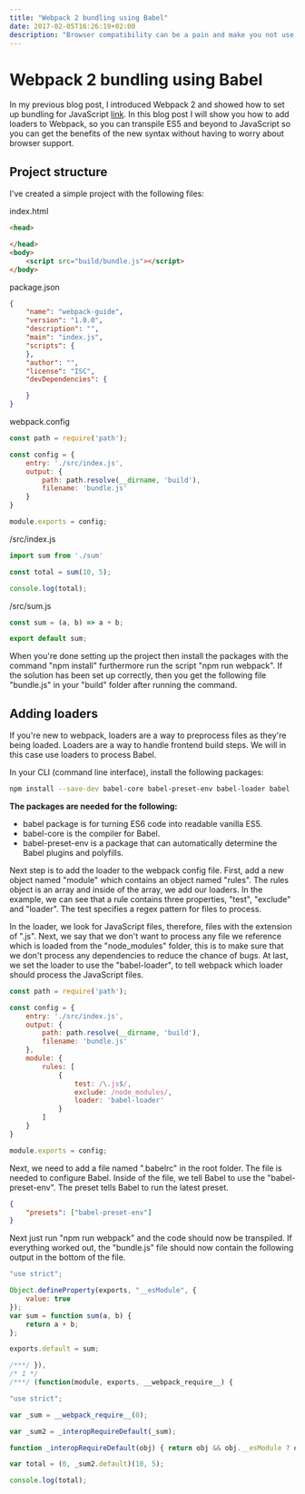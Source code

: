 ```yaml
---
title: "Webpack 2 bundling using Babel" 
date: 2017-02-05T16:26:19+02:00
description: "Browser compatibility can be a pain and make you not use the new features of JavaScript ES6 and beyond. Luckily there is a savior, Babel. Babel is a way to transpile ES6+ JavaScript code to your version of choice. In this post I will show you have to setup Babel using Webpack 2 to transpile ES6 to ES5 JavaScript."
---
```


# Webpack 2 bundling using Babel

In my previous blog post, I introduced Webpack 2 and showed how to set up bundling for JavaScript [link](../../../post/webpack-2-bundling-javascript). In this blog post I will show you how to add loaders to Webpack, so you can transpile ES5 and beyond to JavaScript so you can get the benefits of the new syntax without having to worry about browser support.

## Project structure

I've created a simple project with the following files: 

index.html

```html
<head>

</head>
<body>
    <script src="build/bundle.js"></script>
</body>
```

package.json

```json
{
    "name": "webpack-guide",
    "version": "1.0.0",
    "description": "",
    "main": "index.js",
    "scripts": {
    },
    "author": "",
    "license": "ISC",
    "devDependencies": {

    }
}
```

webpack.config

```js
const path = require('path');

const config = {
    entry: './src/index.js',
    output: {
        path: path.resolve(__dirname, 'build'),
        filename: 'bundle.js'
    }
}

module.exports = config;
```

/src/index.js

```js
import sum from './sum'

const total = sum(10, 5);

console.log(total);
```

/src/sum.js

```js
const sum = (a, b) => a + b;

export default sum;
```
    
When you're done setting up the project then install the packages with the command "npm install" furthermore run the script "npm run webpack". If the solution has been set up correctly, then you get the following file "bundle.js" in your "build" folder after running the command. 

## Adding loaders

If you're new to webpack, loaders are a way to preprocess files as they're being loaded. Loaders are a way to handle frontend build steps. We will in this case use loaders to process Babel. 

In your CLI (command line interface), install the following packages:

```sh
npm install --save-dev babel-core babel-preset-env babel-loader babel
```

**The packages are needed for the following:**

*   babel package is for turning ES6 code into readable vanilla ES5.
*   babel-core is the compiler for Babel.
*   babel-preset-env is a package that can automatically determine the Babel plugins and polyfills.

Next step is to add the loader to the webpack config file. First, add a new object named "module" which contains an object named "rules". The rules object is an array and inside of the array, we add our loaders. In the example, we can see that a rule contains three properties, "test", "exclude" and "loader". The test specifies a regex pattern for files to process.

In the loader, we look for JavaScript files, therefore, files with the extension of ".js". Next, we say that we don't want to process any file we reference which is loaded from the "node_modules" folder, this is to make sure that we don't process any dependencies to reduce the chance of bugs. At last, we set the loader to use the "babel-loader", to tell webpack which loader should process the JavaScript files.

```js
const path = require('path');

const config = {
    entry: './src/index.js',
    output: {
        path: path.resolve(__dirname, 'build'),
        filename: 'bundle.js'
    },
    module: {
        rules: [
            {
                test: /\.js$/,
                exclude: /node_modules/,
                loader: 'babel-loader'
            }
        ]
    }
}

module.exports = config;
```

Next, we need to add a file named ".babelrc" in the root folder. The file is needed to configure Babel. Inside of the file, we tell Babel to use the "babel-preset-env". The preset tells Babel to run the latest preset.

```json
{
    "presets": ["babel-preset-env"]
}
```

Next just run "npm run webpack" and the code should now be transpiled. If everything worked out, the "bundle.js" file should now contain the following output in the bottom of the file.

```js
"use strict";

Object.defineProperty(exports, "__esModule", {
    value: true
});
var sum = function sum(a, b) {
    return a + b;
};

exports.default = sum;

/***/ }),
/* 1 */
/***/ (function(module, exports, __webpack_require__) {

"use strict";

var _sum = __webpack_require__(0);

var _sum2 = _interopRequireDefault(_sum);

function _interopRequireDefault(obj) { return obj && obj.__esModule ? obj : { default: obj }; }

var total = (0, _sum2.default)(10, 5);

console.log(total);
```
